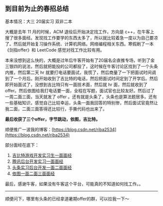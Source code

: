 ## 到目前为止的春招总结

基本情况：大三 20届实习 双非二本

大概是去年 11 月的时候，ACM 退役后开始决定找工作，方向是 c++，在牛客上搜了很多面经。发现找工作要学的东西太多了，所以就比较着急一度以为自己要凉了。然后就开始复习操作系统、计算机网络。网络编程相关东西。寒假刷了一本《剑指offer》和 LeetCode 感觉对找工作比较有用。

本来没想到这么快的，大概是过年后牛客开始有了20届名企直推专场，听到了金三银四的说法，然后就把能投的公司都投了，这时候在牛客讨论区找到了一个头条内推，然后第二天 hr 就要打电话要面试，我慌了，然后商量了一下把面试时间调到了一个月后。刚开始收到了吉比特的电话，然后把面试时间定到了开学后。然后即开始面试了，没想到吉比特只有一面技术面，然后就 hr 面，然后就收到了offer。然后依图给我打电话要一面，全程在写题，面试官也比较友好。然后过了一周二面三面，当天就发了 offer 。还有就是头条了，头条也是算法题居多。还有一些基础知识，感觉自己比较幸运，头条一面我回答的特别惨，然后面试官竟然让我二面，二面三面答得还比较行，手撕代码也出来了。



**最后收获了三个offer，字节跳动，依图，吉比特。**

顺便推广一波我的博客：[https://blog.csdn.net/riba2534](https://blog.csdn.net/riba2534)

部分面经在底下：

1. [吉比特游戏开发实习生一面面经](https://www.nowcoder.com/discuss/156612)
2. [腾讯后台开发实习一面面经](https://www.nowcoder.com/discuss/161935)
3. [头条实习后台开发一面二面面经](https://www.nowcoder.com/discuss/163077)
4. [依图一面二面三面面经](https://www.nowcoder.com/discuss/165615)



最后，感谢牛客，如果没有牛客这个平台，可能真的不知道如何找工作。。

---
顺便问下，哪里有头条的已经拿道暑期offer的群，可以拉我一下～